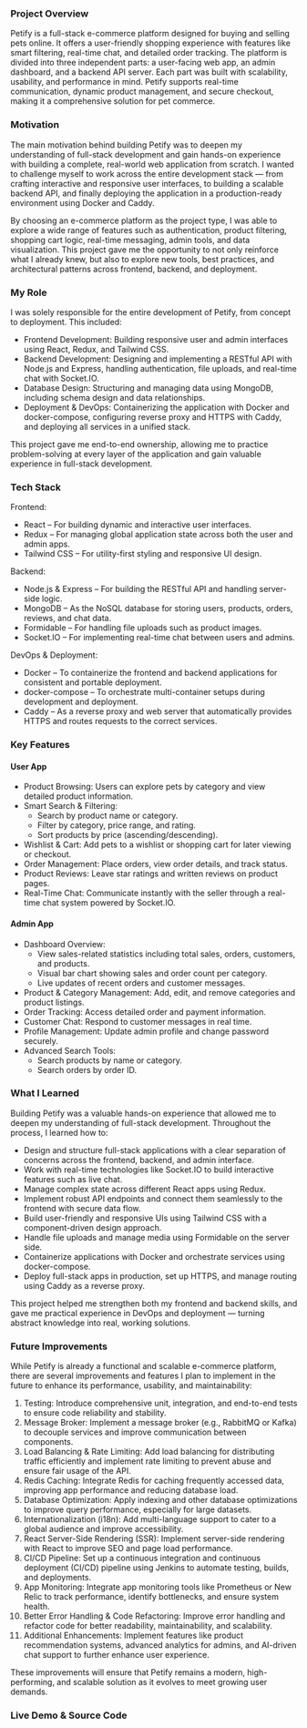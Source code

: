 ### Project Overview

Petify is a full-stack e-commerce platform designed for buying and selling pets online. It offers a user-friendly shopping experience with features like smart filtering, real-time chat, and detailed order tracking. The platform is divided into three independent parts: a user-facing web app, an admin dashboard, and a backend API server. Each part was built with scalability, usability, and performance in mind. Petify supports real-time communication, dynamic product management, and secure checkout, making it a comprehensive solution for pet commerce.

### Motivation

The main motivation behind building Petify was to deepen my understanding of full-stack development and gain hands-on experience with building a complete, real-world web application from scratch. I wanted to challenge myself to work across the entire development stack — from crafting interactive and responsive user interfaces, to building a scalable backend API, and finally deploying the application in a production-ready environment using Docker and Caddy.

By choosing an e-commerce platform as the project type, I was able to explore a wide range of features such as authentication, product filtering, shopping cart logic, real-time messaging, admin tools, and data visualization. This project gave me the opportunity to not only reinforce what I already knew, but also to explore new tools, best practices, and architectural patterns across frontend, backend, and deployment.

### My Role

I was solely responsible for the entire development of Petify, from concept to deployment. This included:

* Frontend Development: Building responsive user and admin interfaces using React, Redux, and Tailwind CSS.
* Backend Development: Designing and implementing a RESTful API with Node.js and Express, handling authentication, file uploads, and real-time chat with Socket.IO.
* Database Design: Structuring and managing data using MongoDB, including schema design and data relationships.
* Deployment & DevOps: Containerizing the application with Docker and docker-compose, configuring reverse proxy and HTTPS with Caddy, and deploying all services in a unified stack.

This project gave me end-to-end ownership, allowing me to practice problem-solving at every layer of the application and gain valuable experience in full-stack development.

### Tech Stack

Frontend:

* React – For building dynamic and interactive user interfaces.
* Redux – For managing global application state across both the user and admin apps.
* Tailwind CSS – For utility-first styling and responsive UI design.

Backend:

* Node.js & Express – For building the RESTful API and handling server-side logic.
* MongoDB – As the NoSQL database for storing users, products, orders, reviews, and chat data.
* Formidable – For handling file uploads such as product images.
* Socket.IO – For implementing real-time chat between users and admins.

DevOps & Deployment:

* Docker – To containerize the frontend and backend applications for consistent and portable deployment.
* docker-compose – To orchestrate multi-container setups during development and deployment.
* Caddy – As a reverse proxy and web server that automatically provides HTTPS and routes requests to the correct services.

### Key Features

#### User App

* Product Browsing: Users can explore pets by category and view detailed product information.
* Smart Search & Filtering:
  * Search by product name or category.
  * Filter by category, price range, and rating.
  * Sort products by price (ascending/descending).
* Wishlist & Cart: Add pets to a wishlist or shopping cart for later viewing or checkout.
* Order Management: Place orders, view order details, and track status.
* Product Reviews: Leave star ratings and written reviews on product pages.
* Real-Time Chat: Communicate instantly with the seller through a real-time chat system powered by Socket.IO.

#### Admin App

* Dashboard Overview:
  * View sales-related statistics including total sales, orders, customers, and products.
  * Visual bar chart showing sales and order count per category.
  * Live updates of recent orders and customer messages.
* Product & Category Management: Add, edit, and remove categories and product listings.
* Order Tracking: Access detailed order and payment information.
* Customer Chat: Respond to customer messages in real time.
* Profile Management: Update admin profile and change password securely.
* Advanced Search Tools:
  * Search products by name or category.
  * Search orders by order ID.

### What I Learned

Building Petify was a valuable hands-on experience that allowed me to deepen my understanding of full-stack development. Throughout the process, I learned how to:

* Design and structure full-stack applications with a clear separation of concerns across the frontend, backend, and admin interface.
* Work with real-time technologies like Socket.IO to build interactive features such as live chat.
* Manage complex state across different React apps using Redux.
* Implement robust API endpoints and connect them seamlessly to the frontend with secure data flow.
* Build user-friendly and responsive UIs using Tailwind CSS with a component-driven design approach.
* Handle file uploads and manage media using Formidable on the server side.
* Containerize applications with Docker and orchestrate services using docker-compose.
* Deploy full-stack apps in production, set up HTTPS, and manage routing using Caddy as a reverse proxy.

This project helped me strengthen both my frontend and backend skills, and gave me practical experience in DevOps and deployment — turning abstract knowledge into real, working solutions.

### Future Improvements

While Petify is already a functional and scalable e-commerce platform, there are several improvements and features I plan to implement in the future to enhance its performance, usability, and maintainability:

1. Testing: Introduce comprehensive unit, integration, and end-to-end tests to ensure code reliability and stability.
2. Message Broker: Implement a message broker (e.g., RabbitMQ or Kafka) to decouple services and improve communication between components.
3. Load Balancing & Rate Limiting: Add load balancing for distributing traffic efficiently and implement rate limiting to prevent abuse and ensure fair usage of the API.
4. Redis Caching: Integrate Redis for caching frequently accessed data, improving app performance and reducing database load.
5. Database Optimization: Apply indexing and other database optimizations to improve query performance, especially for large datasets.
6. Internationalization (i18n): Add multi-language support to cater to a global audience and improve accessibility.
7. React Server-Side Rendering (SSR): Implement server-side rendering with React to improve SEO and page load performance.
8. CI/CD Pipeline: Set up a continuous integration and continuous deployment (CI/CD) pipeline using Jenkins to automate testing, builds, and deployments.
9. App Monitoring: Integrate app monitoring tools like Prometheus or New Relic to track performance, identify bottlenecks, and ensure system health.
10. Better Error Handling & Code Refactoring: Improve error handling and refactor code for better readability, maintainability, and scalability.
11. Additional Enhancements: Implement features like product recommendation systems, advanced analytics for admins, and AI-driven chat support to further enhance user experience.

These improvements will ensure that Petify remains a modern, high-performing, and scalable solution as it evolves to meet growing user demands.

### Live Demo & Source Code